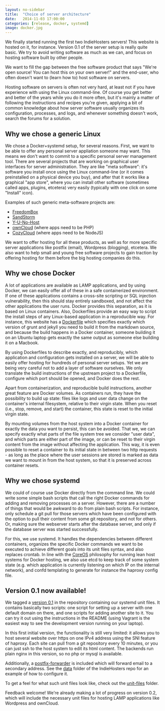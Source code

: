 ```yaml
---
layout: no-sidebar
title:  "Choice of server architecture"
date:   2014-11-03 17:00:00
categories: [release, docker, systemd]
image: docker.jpg
---
```


We finally started running the first two IndieHosters servers! This website is hosted on it, for instance. Version 0.1 of the server setup
is really quite basic. We try to avoid writing software as much as we can, and focus on hosting software built by other people.

We want to fill the gap between the free software product that says "We're open source! You can host this on your own server!" and the
end-user, who often doesn't want to (learn how to) host software on servers.

Hosting software on servers is often not very hard, at least not if you have experience with using the Linux command-line.
Of course you get better and better of the years while you do it more often, but it's mainly
a matter of following the instructions and recipes you're given, applying a bit of common knowledge about how server software usually
organizes its configuration, processes, and logs, and whenever something doesn't work, search the forums for a solution.

## Why we chose a generic Linux

We chose a Docker+systemd setup, for several reasons. First, we want to be able to offer any personal server appliation someone may want.
This means we don't want to commit to a specific personal server management tool. There are several projects that are working on graphical
user interfaces for server administration. They are like "meta software": it's software you install once using the Linux command-line (or
it comes preinstalled on a physical device you buy), and after that it works like a graphical "app store", where you can install other
software (sometimes called apps, plugins, etcetera) very easily (typically with one click on some "Install" icon).

Examples of such generic meta-software projects are:

* [FreedomBox](https://freedomboxfoundation.org/)
* [SandStorm](https://sandstorm.io)
* [Y-U-No-Host](https://yunohost.org/)
* [ownCloud](https://owncloud.org/) (where apps need to be PHP)
* [CozyCloud](https://cozy.io/) (where apps need to be NodeJS)

We want to offer hosting for all these products, as well as for more specific server applications like postfix (email), Wordpress (blogging),
etcetera. We also want to help small and young free software projects to gain traction by offering hosting for them before the big hosting
companies do this.

## Why we chose Docker

A lot of applications are available as LAMP applications, and by using Docker, we can easily offer all of these in a safe containerized environment. If one of these applications contains a cross-site scripting or SQL injection vulnerability, then this should stay entirely sandboxed,
and not affect the other applications the user runs. Docker provides this separation, as it is based on Linux containers. Also, Dockerfiles
provide an easy way to script the install steps of any Linux-based application in a reproducible way. For instance, this website has a
[Dockerfile](https://github.com/indiehosters/website/blob/source/Dockerfile) which specifies exactly which version of grunt and jekyll you need
to build it from the markdown source, and because the build happens in a Docker container, someone building it on an Ubuntu laptop gets exactly the same output as someone else building it on a Macbook.

By using Dockerfiles to describe exactly, and reproducibly, which application and configuration gets installed on a server, we will be able to easily offer hosting for hundreds of personal server setups. Yet we are being very careful not to add a layer of software ourselves. We only
translate the build instructions of the upstream project to a Dockerfile, configure which port should be opened, and Docker does the rest.

Apart from containerization, and reproducible build instructions, another great feature are Docker volumes. As containers run, they have the
possibility to build up state: files like logs and user data change on the container's internal filesystem, relative to their virgin state. When you reset (i.e., stop, remove, and start) the container, this state is reset to the initial virgin state.

By mounting volumes from the host system into a Docker container for exactly the data you want to persist, this can be avoided. That we, we can
specify exactly what parts of the file system tree we consider "user data", and which parts are either part of the image, or can be reset to their virgin content from the image without affecting the application. This way, it is even possible to reset a container to its initial state
in between two http requests - as long as the place where the user sessions are stored is marked as data we want to mount in from the host
system, so that it is preserved across container resets.

## Why we chose systemd

We could of course use Docker directly from the command line. We could write some simple bash scripts that call the right Docker commands
for adding and removing processes on a server. However, there are a number of things that would be awkward to do from plain bash scripts.
For instance, only schedule a git pull for those servers which have been configured with the option to pull their content from some git
repository, and not for others. Or, making sure the webserver starts after the database server, and only if the database server was started
successfully.

For this, we use systemd. It handles the dependencies between different containers, organizes the specific Docker commands we want to be
executed to achieve different goals into its unit files syntax, and also replaces crontab. In line with the [CoreOS](https://coreos.com/)
philosophy for running lean host systems for Docker hosting, we also use etcd to keep track of some system state (e.g. which application
is currently listening on which IP on the internal network), and confd templating to generate for instance the haproxy config file.

## Version 0.1 now available!

We tagged a [version 0.1](https://github.com/indiehosters/indiehosters/releases) in the repository containing our systemd unit files.
It contains basically two scripts: one
script for setting up a server with one default domain on there, and one scripts for adding another site to it. You can try it out
using the instructions in the README (using Vagrant is the easiest way to see the development version running on your laptop).

In this first initial version, the functionality is still very limited: it allows you to host several website over https on one IPv4
address using the SNI feature of haproxy. Each site can pull from a git repository every 10 minutes, or you can just ssh to the host
system to edit its html content. The backends run plain nginx in this version, so no php or mysql is available.

Additionally, a [postfix-forwarder](https://github.com/indiehosters/dockerfiles/blob/master/server-wide/postfix/Dockerfile) is included
which will forward email to a secondary address.
See the [data](https://github.com/indiehosters/indiehosters/tree/master/data/server-wide/postfix) folder of the IndieHosters repo for an example of how to configure it.

To get a feel for what such unit files look like, check out the [unit-files](https://github.com/indiehosters/indiehosters/blob/master/unit-files/wordpress%40.service) folder.

Feedback welcome! We're already making a lot of progress on version 0.2, which will include the necessary unit files for hosting LAMP applications like Wordpress and ownCloud.
